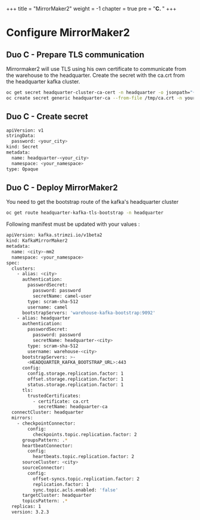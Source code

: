 +++
title = "MirrorMaker2"
weight = -1
chapter = true
pre = "<b>C. </b>"
+++

# Configure MirrorMaker2

## Duo C - Prepare TLS communication
Mirrormaker2 will use TLS using his own certificate to communicate from the warehouse to the headquarter.
Create the secret with the ca.crt from the headquarter kafka cluster.

```sh
oc get secret headquarter-cluster-ca-cert -n headquarter -o jsonpath="{.data.ca\.crt}" | base64 -d > /tmp/ca.crt
oc create secret generic headquarter-ca --from-file /tmp/ca.crt -n your_namespace
```

## Duo C - Create secret 
```sh
apiVersion: v1
stringData:
  password: <your_city>
kind: Secret
metadata:
  name: headquarter-<your_city>
  namespace: <your_namespace>
type: Opaque
```

## Duo C - Deploy MirrorMaker2

You need to get the bootstrap route of the kafka's headquarter cluster 

```sh
oc get route headquarter-kafka-tls-bootstrap -n headquarter
```

Following manifest must be updated with your values :
```sh
apiVersion: kafka.strimzi.io/v1beta2
kind: KafkaMirrorMaker2
metadata:
  name: <city>-mm2
  namespace: <your_namespace>
spec:
  clusters:
    - alias: <city>
      authentication:
        passwordSecret:
          password: password
          secretName: camel-user
        type: scram-sha-512
        username: camel
      bootstrapServers: 'warehouse-kafka-bootstrap:9092'
    - alias: headquarter
      authentication:
        passwordSecret:
          password: password
          secretName: headquarter-<city>
        type: scram-sha-512
        username: warehouse-<city>
      bootstrapServers: >-
        <HEADQUARTER_KAFKA_BOOTSTRAP_URL>:443
      config:
        config.storage.replication.factor: 1
        offset.storage.replication.factor: 1
        status.storage.replication.factor: 1
      tls:
        trustedCertificates:
          - certificate: ca.crt
            secretName: headquarter-ca
  connectCluster: headquarter
  mirrors:
    - checkpointConnector:
        config:
          checkpoints.topic.replication.factor: 2
      groupsPattern: .*
      heartbeatConnector:
        config:
          heartbeats.topic.replication.factor: 2
      sourceCluster: <city>
      sourceConnector:
        config:
          offset-syncs.topic.replication.factor: 2
          replication.factor: 1
          sync.topic.acls.enabled: 'false'
      targetCluster: headquarter
      topicsPattern: .*
  replicas: 1
  version: 3.2.3

```

